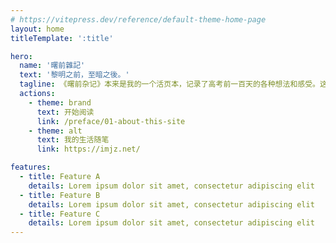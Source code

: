 ```yaml
---
# https://vitepress.dev/reference/default-theme-home-page
layout: home
titleTemplate: ':title'

hero:
  name: '曙前雜記'
  text: '黎明之前，至暗之後。'
  tagline: 《曙前杂记》本来是我的一个活页本，记录了高考前一百天的各种想法和感受。这个网站不是对本子的重复，更大的意义在于记录我的高中三年。
  actions:
    - theme: brand
      text: 开始阅读
      link: /preface/01-about-this-site
    - theme: alt
      text: 我的生活随笔
      link: https://imjz.net/

features:
  - title: Feature A
    details: Lorem ipsum dolor sit amet, consectetur adipiscing elit
  - title: Feature B
    details: Lorem ipsum dolor sit amet, consectetur adipiscing elit
  - title: Feature C
    details: Lorem ipsum dolor sit amet, consectetur adipiscing elit
---
```

